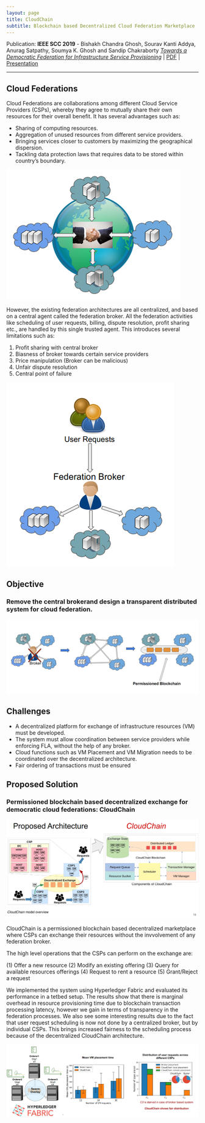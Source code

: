 ```yaml
---
layout: page
title: CloudChain
subtitle: Blockchain based Decentralized Cloud Federation Marketplace
---
```


Publication: **IEEE SCC 2019** - Bishakh Chandra Ghosh, Sourav Kanti Addya, Anurag Satpathy, Soumya K. Ghosh and Sandip Chakraborty *[Towards a Democratic Federation for Infrastructure Service Provisioning](https://ieeexplore.ieee.org/document/8813913)*  | [PDF](/assets/CloudChain.pdf) | [Presentation](/assets/CloudChainPPT.pdf)
<hr>


## Cloud Federations

Cloud Federations are collaborations among different Cloud Service Providers (CSPs), whereby they agree to mutually share their own resources for their overall benefit. It has several advantages such as:

* Sharing of computing resources.
* Aggregation of unused resources from different service providers.
* Bringing services closer to customers by maximizing the geographical dispersion.
* Tackling data protection laws that requires data to be stored within country’s boundary.

![cloudfederation](/assets/cloudchain/federation.png)


However, the existing federation architectures are all centralized, and based on a central agent called the federation broker. All the federation activities like scheduling of user requests, billing, dispute resolution, profit sharing etc., are handled by this single trusted agent. This introduces several limitations such as:

1. Profit sharing with central broker
2. Biasness of broker towards certain service providers
3. Price manipulation (Broker can be malicious)
4. Unfair dispute resolution
5. Central point of failure

![broker based federation](/assets/cloudchain/brokerbased.png)


## Objective

### Remove the central brokerand design a transparent distributed system for cloud federation.

![centralized to decentralized federation](/assets/cloudchain/centralizedtodecentralized.png)


## Challenges

* A decentralized platform for exchange of infrastructure resources (VM) must be developed.
* The system must allow coordination between service providers while enforcing FLA, without the help of any broker.
* Cloud functions such as VM Placement and VM Migration needs to be coordinated over the decentralized architecture.
* Fair ordering of transactions must be ensured

## Proposed Solution
### Permissioned blockchain based decentralized exchange for democratic cloud federations: CloudChain
![cloud chain architecture](/assets/cloudchain/architecture.png)

CloudChain is a permissioned blockchain based decentralized marketplace where CSPs can exchange their resources without the invvolvement of any federation broker.

The high level operations that the CSPs can perform on the exchange are:

(1) Offer a new resource (2) Modify an existing offering (3) Query for available resources offerings (4) Request to rent a resource (5) Grant/Reject a request


We implemented the system using Hyperledger Fabric and evaluated its performance in a tetbed setup. The results show that there is marginal overhead in resource provisioning time due to blockchain transaction processing latency, however we gain in terms of transparency in the federation processes. We also see some interesting results due to the fact that user request scheduling is now not done by a centralized broker, but by individual CSPs. This brings increased fairness to the scheduling process because of the decentralized CloudChain architecture. 

![cloud chain testbed and results](/assets/cloudchain/results.jpg)

